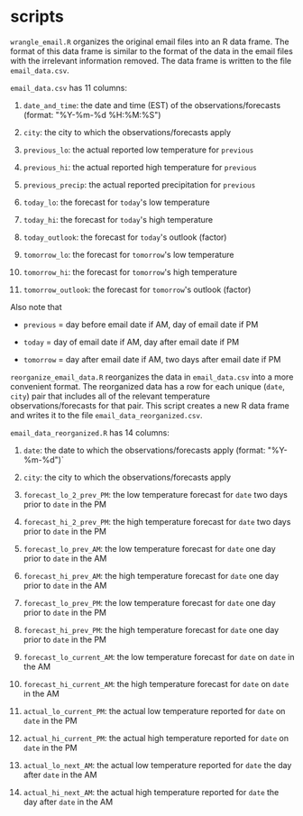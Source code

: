 # scripts

`wrangle_email.R` organizes the original email files into an R data frame.
The format of this data frame is similar to the format of the data in the email files with the irrelevant information removed. 
The data frame is written to the file `email_data.csv`.

`email_data.csv` has 11 columns:

1. `date_and_time`: the date and time (EST) of the observations/forecasts (format: "%Y-%m-%d %H:%M:%S")

2. `city`: the city to which the observations/forecasts apply

3. `previous_lo`: the actual reported low temperature for `previous`

4. `previous_hi`: the actual reported high temperature for `previous`

5. `previous_precip`: the actual reported precipitation for `previous`

6. `today_lo`: the forecast for `today`'s low temperature

7. `today_hi`: the forecast for `today`'s high temperature

8. `today_outlook`: the forecast for `today`'s outlook (factor)

9. `tomorrow_lo`: the forecast for `tomorrow`'s low temperature

10. `tomorrow_hi`: the forecast for `tomorrow`'s high temperature

11. `tomorrow_outlook`: the forecast for `tomorrow`'s outlook (factor)

Also note that

* `previous` = day before email date if AM, day of email date if PM

* `today` = day of email date if AM, day after email date if PM

* `tomorrow` = day after email date if AM, two days after email date if PM


`reorganize_email_data.R` reorganizes the data in `email_data.csv` into a more convenient format.
The reorganized data has a row for each unique (`date`, `city`) pair that includes all of the relevant temperature observations/forecasts for that pair.
This script creates a new R data frame and writes it to the file `email_data_reorganized.csv`.

`email_data_reorganized.R` has 14 columns:

1. `date`: the date to which the observations/forecasts apply (format: "%Y-%m-%d")`

2. `city`: the city to which the observations/forecasts apply

3. `forecast_lo_2_prev_PM`: the low temperature forecast for `date` two days prior to `date` in the PM

4. `forecast_hi_2_prev_PM`: the high temperature forecast for `date` two days prior to `date` in the PM

5. `forecast_lo_prev_AM`: the low temperature forecast for `date` one day prior to `date` in the AM

6. `forecast_hi_prev_AM`: the high temperature forecast for `date` one day prior to `date` in the AM

7. `forecast_lo_prev_PM`: the low temperature forecast for `date` one day prior to `date` in the PM

8. `forecast_hi_prev_PM`: the high temperature forecast for `date` one day prior to `date` in the PM

9. `forecast_lo_current_AM`: the low temperature forecast for `date` on `date` in the AM

10. `forecast_hi_current_AM`: the high temperature forecast for `date` on `date` in the AM

11. `actual_lo_current_PM`: the actual low temperature reported for `date` on `date` in the PM

12. `actual_hi_current_PM`: the actual high temperature reported for `date` on `date` in the PM

13. `actual_lo_next_AM`: the actual low temperature reported for `date` the day after `date` in the AM

14. `actual_hi_next_AM`: the actual high temperature reported for `date` the day after `date` in the AM